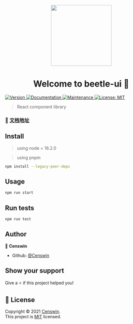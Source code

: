  <p align="center"> 
  <img width="200" src="https://freesvg.org/img/1368310520.png"> 
 </p> 

<h1 align="center">Welcome to beetle-ui 👋</h1>
<p>
  <a href="https://www.npmjs.com/package/beetle-ui" target="_blank">
    <img alt="Version" src="https://img.shields.io/npm/v/beetle-ui.svg">
  </a>
  <a href="https://github.com/Censwin/beetle-ui#readme" target="_blank">
    <img alt="Documentation" src="https://img.shields.io/badge/documentation-yes-brightgreen.svg" />
  </a>
  <a href="https://github.com/Censwin/beetle-ui/graphs/commit-activity" target="_blank">
    <img alt="Maintenance" src="https://img.shields.io/badge/Maintained%3F-yes-green.svg" />
  </a>
  <a href="https://github.com/Censwin/beetle-ui/blob/master/LICENSE" target="_blank">
    <img alt="License: MIT" src="https://img.shields.io/github/license/Censwin/beetle-ui" />
  </a>
</p>

> React component library

### 📃 [文档地址](https://censwin.github.io/beetle-ui/)

## Install
> using node = 16.2.0

> using pnpm
```sh
npm install --legacy-peer-deps
```

## Usage

```sh
npm run start
```

## Run tests

```sh
npm run test
```

## Author

👤 **Censwin**

* Github: [@Censwin](https://github.com/Censwin)

## Show your support

Give a ⭐️ if this project helped you!

## 📝 License

Copyright © 2021 [Censwin](https://github.com/Censwin).<br />
This project is [MIT](https://github.com/Censwin/beetle-ui/blob/master/LICENSE) licensed.

